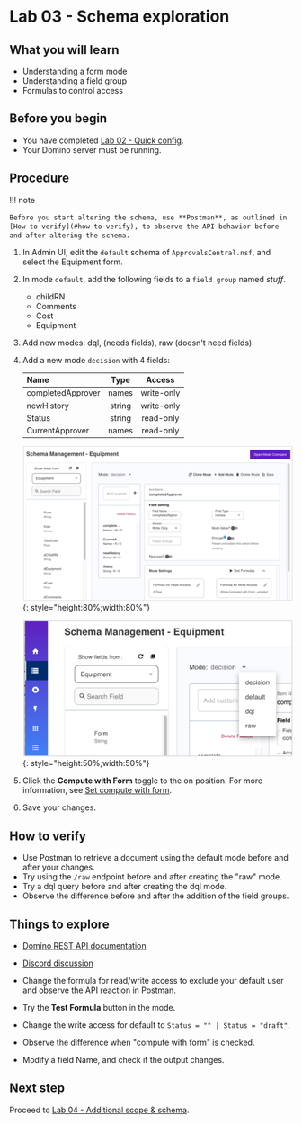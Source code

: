 # Lab 03 - Schema exploration

## What you will learn

- Understanding a form mode
- Understanding a field group
- Formulas to control access

## Before you begin

- You have completed [Lab 02 - Quick config](lab-02.md).
- Your Domino server must be running.

## Procedure

!!! note

    Before you start altering the schema, use **Postman**, as outlined in [How to verify](#how-to-verify), to observe the API behavior before and after altering the schema.

1. In Admin UI, edit the `default` schema of `ApprovalsCentral.nsf`, and select the Equipment form.
2. In mode `default`, add the following fields to a `field group` named *stuff*.

    - childRN
    - Comments
    - Cost
    - Equipment

3. Add new modes: dql, (needs fields), raw (doesn't need fields).
4. Add a new mode `decision` with 4 fields:

    | Name              |  Type  |   Access   |
    | ----------------- | :----: | :--------: |
    | completedApprover | names  | write-only |
    | newHistory        | string | write-only |
    | Status            | string | read-only  |
    | CurrentApprover   | names  | read-only  |

    ![Decision mode](img/DecisionScope1.png){: style="height:80%;width:80%"}

    ![additional modes](img/EquipmentModes1.png){: style="height:50%;width:50%"}

5. Click the **Compute with Form** toggle to the on position. For more information, see [Set compute with form](../../howto/production/computeform.md).

6. Save your changes.

## How to verify

- Use Postman to retrieve a document using the default mode before and after your changes.
- Try using the `/raw` endpoint before and after creating the "raw" mode.
- Try a dql query before and after creating the dql mode.
- Observe the difference before and after the addition of the field groups.

## Things to explore

- [Domino REST API documentation](https://opensource.hcltechsw.com/Domino-rest-api/index.html)

- [Discord discussion](https://discord.com/invite/jmRHpDRnH4)

- Change the formula for read/write access to exclude your default user and observe the API reaction in Postman.
- Try the **Test Formula** button in the mode.
- Change the write access for default to `Status = "" | Status = "draft"`.
- Observe the difference when "compute with form" is checked.
- Modify a field Name, and check if the output changes.

## Next step

Proceed to [Lab 04 - Additional scope & schema](lab-04.md).

<!--
## Duration 30 min

## What you will learn:

- What's a form mode
- What's a field group
- Formulas to control access

## Prerequisites

- Lab 02 completed
- Domino running

## Steps

Before you start altering the schema, use **Postman**, as outlined in _How to check_ to observe the API behavior before and after.

1. In Admin UI, edit the `default` schema of `ApprovalsCentral.nsf`, and select the Equipment form.
2. In mode `default`, add the following fields to a `field group` named *stuff*.

    - childRN
    - Comments
    - Cost
    - Equipment

3. Add new modes: dql, (needs fields), raw (doesn't need fields).
4. Add a new mode `decision` with 4 fields:

    | Name              |  Type  |   Access   |
    | ----------------- | :----: | :--------: |
    | completedApprover | names  | write-only |
    | newHistory        | string | write-only |
    | Status            | string | read-only  |
    | CurrentApprover   | names  | read-only  |

  Check the box "compute with form"

  ![Decision mode](img/DecisionScope.png){: style="height:80%;width:80%"}

  ![additional modes](img/EquipmentModes.png){: style="height:80%;width:80%"}

  Don't forget to save your changes.

## How to check

- Use Postman to retrieve document using default mode before and after your changes.
- Try to use the "/raw" endpoint before and after creating the "raw" mode.
- Try a dql query before and after the dql mode was created.
- Observe the difference before / after the addition of field groups.

## Things to explore

- [Domino REST API documentation](https://opensource.hcltechsw.com/Domino-rest-api/index.html)

- [Discord discussion](https://discord.com/invite/jmRHpDRnH4)

- Change the formula for read/write access to exclude your default user, observe the API reaction in Postman.
- Try the "Test Formula" button in mode.
- Change the write access for default to `Status = "" | Status = "draft"`.
- Observe the difference when "compute with form" is checked.
- Modify a field Name, do you see the output changing?
-->